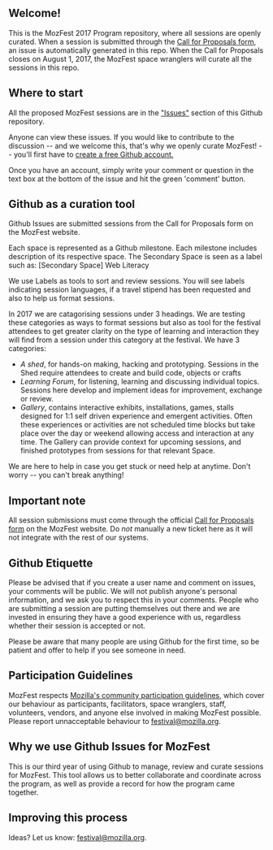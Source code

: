 ## Welcome!
This is the MozFest 2017 Program repository, where all sessions are openly curated. When a session is submitted through the [Call for Proposals form](https://mozillafestival.org/proposals), an issue is automatically generated in this repo. When the Call for Proposals closes on August 1, 2017, the MozFest space wranglers will curate all the sessions in this repo.

## Where to start

All the proposed MozFest sessions are in the ["Issues"](https://github.com/MozillaFoundation/mozfest-program-2017/issues) section of this Github repository. 

Anyone can view these issues. If you would like to contribute to the discussion -- and we welcome this, that's why we openly curate MozFest! --  you'll first have to [create a free Github account.](https://github.com/join)

Once you have an account, simply write your comment or question in the text box at the bottom of the issue and hit the green 'comment' button.

## Github as a curation tool

Github Issues are submitted sessions from the Call for Proposals form on the MozFest website.

Each space is represented as a Github milestone. Each milestone includes description of its respective space. 
The Secondary Space is seen as a label such as: [Secondary Space] Web Literacy

We use Labels as tools to sort and review sessions. You will see labels indicating session languages, if a travel stipend has been requested and also to help us format sessions.

In 2017 we are catagorising sessions under 3 headings. We are testing these categories as ways to format sessions but also as tool for the festival attendees to get greater clarity on the type of learning and interaction they will find from a session under this category at the festival. 
We have 3 categories:

- _A shed_, for hands-on making, hacking and prototyping. Sessions in the Shed require attendees to create and build code, objects or crafts
- _Learning Forum_, for listening, learning and discussing individual topics. Sessions here develop and implement ideas for improvement, exchange or review.
- _Gallery_, contains interactive exhibits, installations, games, stalls designed for 1:1 self driven experience and emergent activities. Often these experiences or activities are not scheduled time blocks but take place over the day or weekend allowing access and interaction at any time. The Gallery can provide context for upcoming sessions, and finished prototypes from sessions for that relevant Space.


We are here to help in case you get stuck or need help at anytime.  Don't worry -- you can't break anything! 

## Important note

All session submissions must come through the official [Call for Proposals form](https://mozillafestival.org/proposals) on the MozFest website. Do *not* manually a new ticket here as it will not integrate with the rest of our systems. 

## Github Etiquette

Please be advised that if you create a user name and comment on issues, your comments will be public. We will not publish anyone's personal information, and we ask you to respect this in your comments. People who are submitting a session are putting themselves out there and we are invested in ensuring they have a good experience with us, regardless whether their session is accepted or not. 

Please be aware that many people are using Github for the first time, so be patient and offer to help if you see someone in need.

## Participation Guidelines
MozFest respects [Mozilla's community participation guidelines](https://www.mozilla.org/en-US/about/governance/policies/participation/), which cover our behaviour as participants, facilitators, space wranglers, staff, volunteers, vendors, and anyone else involved in making MozFest possible. Please report unnacceptable behaviour to festival@mozilla.org. 

## Why we use Github Issues for MozFest

This is our third year of using Github to manage, review and curate sessions for MozFest. This tool allows us to better collaborate and coordinate across the program, as well as provide a record for how the program came together. 

## Improving this process

Ideas? Let us know: festival@mozilla.org. 
		
